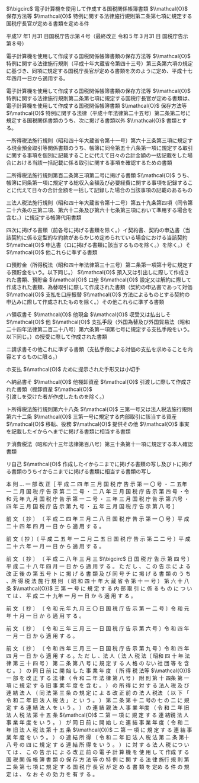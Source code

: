 $\\bigcirc$ 電子計算機を使用して作成する国税関係帳簿書類 $\\mathcal{O}$ 保存方法等 $\\mathcal{O}$ 特例に関する法律施行規則第二条第七項に規定する国税庁長官が定める書類を定める件

平成17 年1 月31 日国税庁告示第４号（最終改正 令和５年３月31 日 国税庁告示第８号）

電子計算機を使用して作成する国税関係帳簿書類の保存方法等 $\\mathcal{O}$ 特例に関する法律施行規則（平成十年大蔵省令第四十三号）第三条第六項の規定に基づき、同項に規定する国税庁長官が定める書類を次のように定め、平成十七年四月一日から適用する。

電子計算機を使用して作成する国税関係帳簿書類の保存方法等 $\\mathcal{O}$ 特例に関する法律施行規則第二条第七項に規定する国税庁長官が定める書類は、電子計算機を使用して作成する国税関係帳簿書類 $\\mathcal{O}$ 保存方法等 $\\mathcal{O}$ 特例に関する法律（平成十年法律第二十五号）第二条第二号に規定する国税関係書類のうち、次に掲げる書類以外 $\\mathcal{O}$ 書類とする。

一所得税法施行規則（昭和四十年大蔵省令第十一号）第六十三条第三項に規定する現金預金取引等関係書類のうち、帳簿に同令第五十八条第一項に規定する取引に関する事項を個別に記載することに代えて日々の合計金額の一括記載をした場合における当該一括記載に係る取引に関する事項を確認するための書類

二所得税法施行規則第百二条第三項第二号に掲げる書類 $\\mathcal{O}$ うち、帳簿に同条第一項に規定する総収入金額及び必要経費に関する事項を記録することに代えて日々の合計金額を一括して記録した場合の当該事項の記載のあるもの

三法人税法施行規則（昭和四十年大蔵省令第十二号）第五十九条第四項（同令第二十六条の三第二項、第六十二条及び第六十七条第三項において準用する場合を含む。）に規定する帳簿代用書類

四次に掲げる書類（前各号に掲げる書類を除く。）イ契約書、契約の申込書（当該契約に係る定型的な約款があらかじめ定められている場合における当該契約 $\\mathcal{O}$ 申込書（ロに掲げる書類に該当するものを除く。）を除く。）そ $\\mathcal{O}$ 他これらに準ずる書類

ロ預貯金（所得税法（昭和四十年法律第三十三号）第二条第一項第十号に規定する預貯金をいう。以下同じ。） $\\mathcal{O}$ 預入又は引出しに際して作成された書類、預貯金 $\\mathcal{O}$ 口座 $\\mathcal{O}$ 設定又は解約に際して作成された書類、為替取引に際して作成された書類（契約の申込書であって対価 $\\mathcal{O}$ 支払を口座振替 $\\mathcal{O}$ 方法によるものとする契約の申込みに際して作成されたものを除く。）その他これらに準ずる書類

ハ領収書そ $\\mathcal{O}$ 他現金 $\\mathcal{O}$ 収受又は払出しそ $\\mathcal{O}$ 他 $\\mathcal{O}$ 支払手段（外国為替及び外国貿易法（昭和二十四年法律第二百二十八号）第六条第一項第七号に規定する支払手段をいう。以下同じ。）の授受に際して作成された書類

ニ請求書その他これに準ずる書類（支払手段による対価の支払を求めることを内容とするものに限る。）

ホ支払 $\\mathcal{O}$ ために提示された手形又は小切手

ヘ納品書そ $\\mathcal{O}$ 他棚卸資産 $\\mathcal{O}$ 引渡しに際して作成された書類（棚卸資産 $\\mathcal{O}$ 引渡しを受けた者が作成したものを除く。）

ト所得税法施行規則第六十八条 $\\mathcal{O}$ 三第一号又は法人税法施行規則第六十二条 $\\mathcal{O}$ 三第一号に規定する内部取引に該当する資産 $\\mathcal{O}$ 移転、役務 $\\mathcal{O}$ 提供その他 $\\mathcal{O}$ 事実を記載したイからヘまでに掲げる書類に相当する書類

チ消費税法（昭和六十三年法律第百八号）第三十条第十一項に規定する本人確認書類

リ自己 $\\mathcal{O}$ 作成したイからニまでに掲げる書類の写し及びトに掲げる書類のうちイからニまでに掲げる書類に相当する書類の写し

本 則 … 一 部 改 正［ 平 成 二 四 年 三 月 国 税 庁 告 示 第 一 〇 号 ・ 二 五年 一 二 月 国 税 庁 告 示 第 二 二 号 ・ 二 八 年 三 月 国 税 庁 告 示 第 四 号 ・令 和 元 年 九 月 国 税 庁 告 示 第 一 二 号 ・ 三 年 三 月 国 税 庁 告 示 第 六号 ・ 四 年 三 月 国 税 庁 告 示 第 九 号 ・ 五 年 三 月 国 税 庁 告 示 第 八 号 ］

前 文 〔 抄 〕 〔 平 成 二 四 年 三 月 二 八 日 国 税 庁 告 示 第 一 〇 号 〕平 成 二 十 四 年 四 月 一 日 か ら 適 用 す る 。

前 文〔 抄 〕〔 平 成 二 五 年 一 二 月 二 五 日 国 税 庁 告 示 第 二 二 号 〕平 成 二 十 六 年 一 月 一 日 か ら 適 用 す る 。

前 文 〔 抄 〕 〔 平 成 二 八 年 三 月 三 $\\bigcirc$ 日 国 税 庁 告 示 第 四 号 〕平 成 二 十 八 年 四 月 一 日 か ら 適 用 す る 。 た だ し 、 こ の 告 示 に よ る改 正 後 の 第 五 号 ト に 掲 げ る 書 類 及 び 同 号 チ に 掲 げ る 書 類 の う ち 、所 得 税 法 施 行 規 則 （ 昭 和 四 十 年 大 蔵 省 令 第 十 一 号 ） 第 六 十 八 条 $\\mathcal{O})$ 三 第 一 号 に 規 定 す る 内 部 取 引 に 係 る も の に つ い て は 、 平 成 二 十 九年 一 月 一 日 か ら 適 用 す る 。

前 文 〔 抄 〕 〔 令 和 元 年 九 月 三 〇 日 国 税 庁 告 示 第 一 二 号 〕令 和 元 年 十 月 一 日 か ら 適 用 す る 。

前 文 〔 抄 〕 〔 令 和 三 年 三 月 三 一 日 国 税 庁 告 示 第 六 号 〕令 和 四 年 一 月 一 日 か ら 適 用 す る 。

前 文 〔 抄 〕 〔 令 和 四 年 三 月 三 一 日 国 税 庁 告 示 第 九 号 〕令 和 四 年 四 月 一 日 か ら 適 用 す る 。た だ し 、法 人（ 法 人 税 法（ 昭和 四 十 年 法 律 第 三 十 四 号 ） 第 二 条 第 八 号 に 規 定 す る 人 格 の ない 社 団 等 を 含 む 。 ） の 同 日 前 に 開 始 し た 事 業 年 度 （ 所 得 税 法等 $\\mathcal{O})$ 一 部 を 改 正 す る 法 律 （ 令 和 二 年 法 律 第 八 号 ） 附 則 第 十 四条 第 一 項 に 規 定 す る 旧 事 業 年 度 を 含 む 。 ） の 所 得 に 対 す る 法人 税 及 び 連 結 法 人 （ 同 法 第 三 条 の 規 定 に よ る 改 正 前 の 法 人 税法 （ 以 下 「 令 和 二 年 旧 法 人 税 法 」 と い う 。 ） 第 二 条 第 十 二 号の 七 の 二 に 規 定 す る 連 結 法 人 を い う 。 ） の 連 結 親 法 人 事 業 年度 （ 令 和 二 年 旧 法 人 税 法 第 十 五 条 $\\mathcal{O}$ 二 第 一 項 に 規 定 す る 連 結親 法 人 事 業 年 度 を い う 。 ） が 同 日 前 に 開 始 し た 連 結 事 業 年 度（ 令 和 二 年 旧 法 人 税 法 第 十 五 条 $\\mathcal{O})$ 二 第 一 項 に 規 定 す る 連 結 事業 年 度 を い う 。 ） の 連 結 所 得 （ 令 和 二 年 旧 法 人 税 法 第 二 条 第十 八 号 の 四 に 規 定 す る 連 結 所 得 を い う 。 ） に 対 す る 法 人 税 につ い て は 、 こ の 告 示 に よ る 改 正 前 の 電 子 計 算 機 を 使 用 し て 作成 す る 国 税 関 係 帳 簿 書 類 の 保 存 方 法 等 の 特 例 に 関 す る 法 律 施行 規 則 第 二 条 第 七 項 に 規 定 す る 国 税 庁 長 官 が 定 め る 書 類 を 定め る 件 の 規 定 は 、 な お そ の 効 力 を 有 す る 。